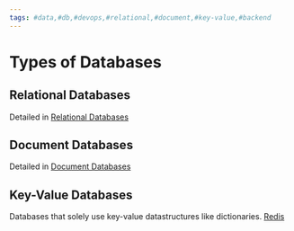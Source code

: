 ```yaml
---
tags: #data,#db,#devops,#relational,#document,#key-value,#backend
---
```

# Types of Databases

## Relational Databases

Detailed in [Relational Databases](relational-databases.md)

## Document Databases

Detailed in [Document Databases](document-databases.md)

## Key-Value Databases

Databases that solely use key-value datastructures like dictionaries. [Redis](redis.md)

